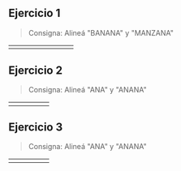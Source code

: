 <script src="https://code.jquery.com/jquery-3.5.1.min.js" integrity="sha256-9/aliU8dGd2tb6OSsuzixeV4y/faTqgFtohetphbbj0=" crossorigin="anonymous"></script>
<link rel="stylesheet" type="text/css" href="css/alignment.css">
<script src="js/alignment.js"></script>

## Ejercicio 1

>  Consigna: Alineá "BANANA" y "MANZANA"

<table class="umi-alignment-table" >
  <tr class="umi-alignment-row"  data-align-expected="-BAN-ANA"></tr>
  <tr class="umi-alignment-row" data-align-expected="M-ANZANA"></tr>
  <tr class="umi-alignment-results">
      <td class="umi-alignment-result"></td>
      <td class="umi-alignment-result"></td>
      <td class="umi-alignment-result"></td>
      <td class="umi-alignment-result"></td>
      <td class="umi-alignment-result"></td>
      <td class="umi-alignment-result"></td>
      <td class="umi-alignment-result"></td>
      <td class="umi-alignment-result"></td>
  </tr>
</table>

## Ejercicio 2

>  Consigna: Alineá "ANA" y "ANANA"

<table class="umi-alignment-table" >
  <tr class="umi-alignment-row"  data-align-expected="--ANA"></tr>
  <tr class="umi-alignment-row" data-align-expected="ANANA"></tr>
  <tr class="umi-alignment-results">
      <td class="umi-alignment-result"></td>
      <td class="umi-alignment-result"></td>
      <td class="umi-alignment-result"></td>
      <td class="umi-alignment-result"></td>
      <td class="umi-alignment-result"></td>
  </tr>
</table>

## Ejercicio 3

>  Consigna: Alineá "ANA" y "ANANA"

<table class="umi-alignment-table" >
  <tr class="umi-alignment-row"  data-align-expected="--ANA" data-align-initial="A-N-A"></tr>
  <tr class="umi-alignment-row" data-align-expected="ANANA" data-align-initial="-"></tr>
  <tr class="umi-alignment-results">
      <td class="umi-alignment-result"></td>
      <td class="umi-alignment-result"></td>
      <td class="umi-alignment-result"></td>
      <td class="umi-alignment-result"></td>
      <td class="umi-alignment-result"></td>
  </tr>
</table>

<script>
  umi.alignment.start();
</script>

